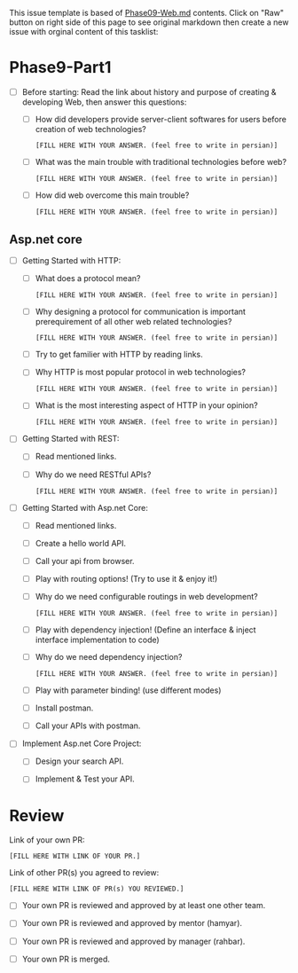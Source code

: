 This issue template is based of [Phase09-Web.md](https://github.com/Star-Academy/codestar-internship/blob/master/Projects/Phase09-Web/Phase09-Web.md) contents.
Click on "Raw" button on right side of this page to see original markdown then create a new issue with orginal content of this tasklist:

# Phase9-Part1

- [ ] Before starting: Read the link about history and purpose of creating & developing Web, then answer this questions:
  - [ ] How did developers provide server-client softwares for users before creation of web technologies?
  
      `[FILL HERE WITH YOUR ANSWER. (feel free to write in persian)]`
      
  - [ ] What was the main trouble with traditional technologies before web?
  
      `[FILL HERE WITH YOUR ANSWER. (feel free to write in persian)]`
      
  
  - [ ] How did web overcome this main trouble?
  
      `[FILL HERE WITH YOUR ANSWER. (feel free to write in persian)]`

## Asp.net core

- [ ] Getting Started with HTTP:
  - [ ] What does a protocol mean?
  
    `[FILL HERE WITH YOUR ANSWER. (feel free to write in persian)]`

  - [ ] Why designing a protocol for communication is important prerequirement of all other web related technologies?
  
    `[FILL HERE WITH YOUR ANSWER. (feel free to write in persian)]`
    
  - [ ] Try to get familier with HTTP by reading links.
  - [ ] Why HTTP is most popular protocol in web technologies?
    
    `[FILL HERE WITH YOUR ANSWER. (feel free to write in persian)]`
    
  - [ ] What is the most interesting aspect of HTTP in your opinion? 
  
    `[FILL HERE WITH YOUR ANSWER. (feel free to write in persian)]`

- [ ] Getting Started with REST:
  - [ ] Read mentioned links.
  - [ ] Why do we need RESTful APIs?
  
    `[FILL HERE WITH YOUR ANSWER. (feel free to write in persian)]`

- [ ] Getting Started with Asp.net Core:
  - [ ] Read mentioned links.
  - [ ] Create a hello world API.
  - [ ] Call your api from browser.
  - [ ] Play with routing options! (Try to use it & enjoy it!)
  - [ ] Why do we need configurable routings in web development?
  
    `[FILL HERE WITH YOUR ANSWER. (feel free to write in persian)]`
  
  - [ ] Play with dependency injection! (Define an interface & inject interface implementation to code)
  - [ ] Why do we need dependency injection?
  
    `[FILL HERE WITH YOUR ANSWER. (feel free to write in persian)]`
  - [ ] Play with parameter binding! (use different modes)
  - [ ] Install postman.
  - [ ] Call your APIs with postman.
  
- [ ] Implement Asp.net Core Project:
  - [ ] Design your search API.
  - [ ] Implement & Test your API.


# Review
Link of your own PR:

`[FILL HERE WITH LINK OF YOUR PR.]`

Link of other PR(s) you agreed to review:

`[FILL HERE WITH LINK OF PR(s) YOU REVIEWED.]`


- [ ] Your own PR is reviewed and approved by at least one other team.

- [ ] Your own PR is reviewed and approved by mentor (hamyar).

- [ ] Your own PR is reviewed and approved by manager (rahbar).

- [ ] Your own PR is merged.
